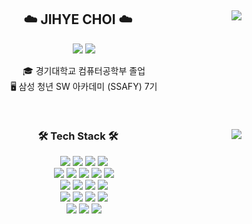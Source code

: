 <div align="center"> 
  <img align="right" src="http://mazassumnida.wtf/api/v2/generate_badge?boj=jiko1456"/>
  
## ☁️ JIHYE CHOI ☁️

  
  <a href="https://jiko1456.tistory.com"><img src="https://img.shields.io/badge/TechBlog-000B1D?\style=flat&logo=githubsponsors&logoColor=white"/></a>
  <a href="https://sleet-elbow-849.notion.site/Portfolio-eb15be9945c748c487833354bd7fb928"><img src="https://img.shields.io/badge/-Portfolio-8B8B8B?style=flat-square&logo=Notion&logoColor=white"/></a>

  
   🎓 경기대학교 컴퓨터공학부 졸업  
   🖥️ 삼성 청년 SW 아카데미 (SSAFY) 7기 
  
  <br>
  
</div>

<div align="center">
  <img align="right" src="http://mazandi.herokuapp.com/api?handle=jiko1456&theme=dark"/> 
  
  ### 🛠 Tech Stack 🛠
  
<!--   <p>Techs that I've used at least once</p> -->
  <img src="https://img.shields.io/badge/Java-007396?style=flat&logo=Java&logoColor=white"/>
  <img src="https://img.shields.io/badge/Python-3776AB?style=flat&logo=Python&logoColor=white"/>
  <img src="https://img.shields.io/badge/Javascript-ffb13b?style=flat&logo=javascript&logoColor=white"/>
  <img src="https://img.shields.io/badge/HTML5-E34F26?style=flat&logo=HTML5&logoColor=white"/> <br>
  <img src="https://img.shields.io/badge/Spring-6DB33F?style=flat&logo=Spring&logoColor=white"/>
  <img src="https://img.shields.io/badge/SpringBoot-6DB33F?style=flat&logo=Springboot&logoColor=white"/>
  <img src="https://img.shields.io/badge/Django-092E20?style=flat&logo=Django&logoColor=white"/>
  <img src="https://img.shields.io/badge/Vue.js-4FC08D?style=flat&logo=Vue.js&logoColor=white"/>
  <img src="https://img.shields.io/badge/Android-3DDC84?style=flat&logo=Android&logoColor=white"/> <br>
  <img src="https://img.shields.io/badge/Mysql-E6B91E?style=flat&logo=MySql&logoColor=white"/>
  <img src="https://img.shields.io/badge/MongoDB-47A248?style=flat&logo=MongoDB&logoColor=white"/>
  <img src="https://img.shields.io/badge/Redis-DC382D?style=flat&logo=Redis&logoColor=white"/>
  <img src="https://img.shields.io/badge/Kafka-231F20?style=flat&logo=Kafka&logoColor=white"/> <br>
  <img src="https://img.shields.io/badge/Docker-2496ED?style=flat&logo=Docker&logoColor=white"/>
  <img src="https://img.shields.io/badge/Jenkins-D24939?style=flat&logo=Jenkins&logoColor=white"/>
  <img src="https://img.shields.io/badge/AWS-232F3E?style=flat&logo=Amazon%20AWS&logoColor=white"/>
  <img src="https://img.shields.io/badge/Ubuntu-E95420?style=flat&logo=Ubuntu&logoColor=white"/>
  <br>
  <img src="https://img.shields.io/badge/JiraSoftware-0052CC?style=flat&logo=JiraSoftware&logoColor=white"/>
  <img src="https://img.shields.io/badge/GitHub-181717?style=flat&logo=GitHub&logoColor=white"/>
  <img src="https://img.shields.io/badge/GitLab-FC6D26?style=flat&logo=GitLab&logoColor=white"/> <br>
  
</div>
